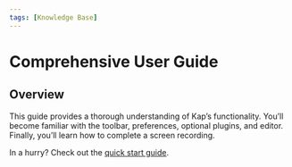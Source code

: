 ```yaml
---
tags: [Knowledge Base]
---
```


#  Comprehensive User Guide

## **Overview**

This guide provides a thorough understanding of Kap’s functionality. You’ll
become familiar with the toolbar, preferences, optional plugins, and editor.
Finally, you’ll learn how to complete a screen recording.

In a hurry? Check out the [quick start guide](./Quick-Start-Guide_327712.md).


